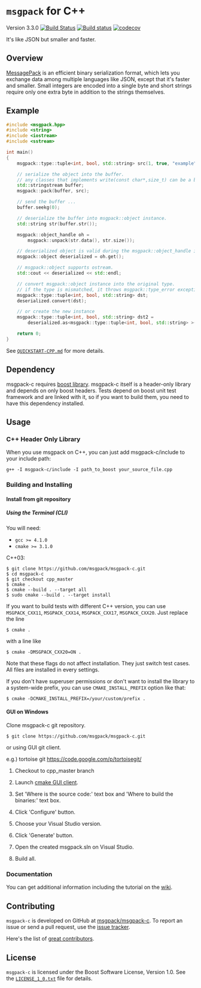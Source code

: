 `msgpack` for C++
===================

Version 3.3.0 [![Build Status](https://github.com/msgpack/msgpack-c/workflows/CI/badge.svg?branch=cpp_master)](https://github.com/msgpack/msgpack-c/actions) [![Build status](https://ci.appveyor.com/api/projects/status/8kstcgt79qj123mw/branch/cpp_master?svg=true)](https://ci.appveyor.com/project/redboltz/msgpack-c/branch/cpp_master)
[![codecov](https://codecov.io/gh/msgpack/msgpack-c/branch/cpp_master/graph/badge.svg)](https://codecov.io/gh/msgpack/msgpack-c/branch/cpp_master)

It's like JSON but smaller and faster.

Overview
--------

[MessagePack](http://msgpack.org/) is an efficient binary serialization
format, which lets you exchange data among multiple languages like JSON,
except that it's faster and smaller. Small integers are encoded into a
single byte and short strings require only one extra byte in
addition to the strings themselves.

Example
-------

```c++
#include <msgpack.hpp>
#include <string>
#include <iostream>
#include <sstream>

int main()
{
    msgpack::type::tuple<int, bool, std::string> src(1, true, "example");

    // serialize the object into the buffer.
    // any classes that implements write(const char*,size_t) can be a buffer.
    std::stringstream buffer;
    msgpack::pack(buffer, src);

    // send the buffer ...
    buffer.seekg(0);

    // deserialize the buffer into msgpack::object instance.
    std::string str(buffer.str());

    msgpack::object_handle oh =
        msgpack::unpack(str.data(), str.size());

    // deserialized object is valid during the msgpack::object_handle instance is alive.
    msgpack::object deserialized = oh.get();

    // msgpack::object supports ostream.
    std::cout << deserialized << std::endl;

    // convert msgpack::object instance into the original type.
    // if the type is mismatched, it throws msgpack::type_error exception.
    msgpack::type::tuple<int, bool, std::string> dst;
    deserialized.convert(dst);

    // or create the new instance
    msgpack::type::tuple<int, bool, std::string> dst2 =
        deserialized.as<msgpack::type::tuple<int, bool, std::string> >();

    return 0;
}
```

See [`QUICKSTART-CPP.md`](./QUICKSTART-CPP.md) for more details.

Dependency
-----
msgpack-c requires [boost library](https://www.boost.org/).
msgpack-c itself is a header-only library and depends on only boost headers. Tests depend on boost unit test framework and are linked with it, so if you want to build them, you need to have this dependency installed.

Usage
-----

### C++ Header Only Library

When you use msgpack on C++, you can just add
msgpack-c/include to your include path:

    g++ -I msgpack-c/include -I path_to_boost your_source_file.cpp


### Building and Installing

#### Install from git repository

##### Using the Terminal (CLI)

You will need:

 - `gcc >= 4.1.0`
 - `cmake >= 3.1.0`

C++03:

    $ git clone https://github.com/msgpack/msgpack-c.git
    $ cd msgpack-c
    $ git checkout cpp_master
    $ cmake .
    $ cmake --build . --target all
    $ sudo cmake --build . --target install

If you want to build tests with different C++ version, you can use `MSGPACK_CXX11`, `MSGPACK_CXX14`, `MSGPACK_CXX17`, `MSGPACK_CXX20`. Just replace the line

    $ cmake .

with a line like

    $ cmake -DMSGPACK_CXX20=ON .

Note that these flags do not affect installation. They just switch test cases. All files are installed in every settings.

If you don't have superuser permissions or don't want to install the library to a system-wide prefix, you can use `CMAKE_INSTALL_PREFIX` option like that:

    $ cmake -DCMAKE_INSTALL_PREFIX=/your/custom/prefix .


#### GUI on Windows

Clone msgpack-c git repository.

    $ git clone https://github.com/msgpack/msgpack-c.git

or using GUI git client.

e.g.) tortoise git https://code.google.com/p/tortoisegit/

1. Checkout to cpp_master branch

2. Launch [cmake GUI client](http://www.cmake.org/cmake/resources/software.html).

3. Set 'Where is the source code:' text box and 'Where to build
the binaries:' text box.

4. Click 'Configure' button.

5. Choose your Visual Studio version.

6. Click 'Generate' button.

7. Open the created msgpack.sln on Visual Studio.

8. Build all.

### Documentation

You can get additional information including the tutorial on the
[wiki](https://github.com/msgpack/msgpack-c/wiki).

Contributing
------------

`msgpack-c` is developed on GitHub at [msgpack/msgpack-c](https://github.com/msgpack/msgpack-c).
To report an issue or send a pull request, use the
[issue tracker](https://github.com/msgpack/msgpack-c/issues).

Here's the list of [great contributors](https://github.com/msgpack/msgpack-c/graphs/contributors).

License
-------

`msgpack-c` is licensed under the Boost Software License, Version 1.0. See
the [`LICENSE_1_0.txt`](./LICENSE_1_0.txt) file for details.
